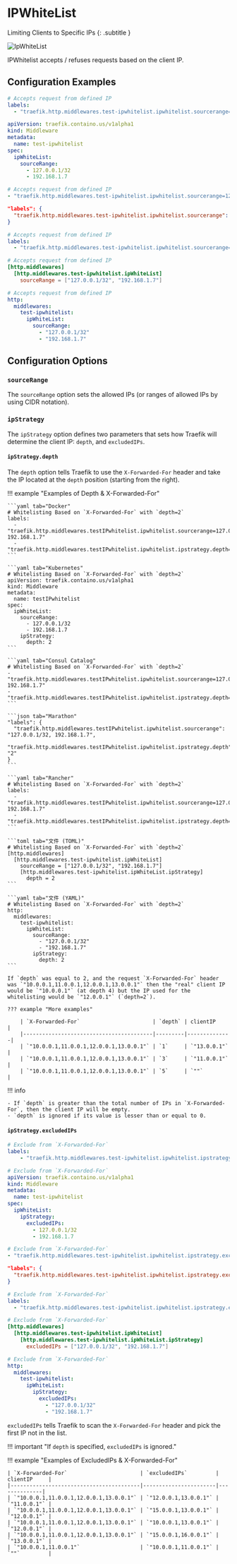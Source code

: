 # IPWhiteList

Limiting Clients to Specific IPs
{: .subtitle }

![IpWhiteList](../assets/img/middleware/ipwhitelist.png)

IPWhitelist accepts / refuses requests based on the client IP.

## Configuration Examples

```yaml tab="Docker"
# Accepts request from defined IP
labels:
  - "traefik.http.middlewares.test-ipwhitelist.ipwhitelist.sourcerange=127.0.0.1/32, 192.168.1.7"
```

```yaml tab="Kubernetes"
apiVersion: traefik.containo.us/v1alpha1
kind: Middleware
metadata:
  name: test-ipwhitelist
spec:
  ipWhiteList:
    sourceRange:
      - 127.0.0.1/32
      - 192.168.1.7
```

```yaml tab="Consul Catalog"
# Accepts request from defined IP
- "traefik.http.middlewares.test-ipwhitelist.ipwhitelist.sourcerange=127.0.0.1/32, 192.168.1.7"
```

```json tab="Marathon"
"labels": {
  "traefik.http.middlewares.test-ipwhitelist.ipwhitelist.sourcerange": "127.0.0.1/32,192.168.1.7"
}
```

```yaml tab="Rancher"
# Accepts request from defined IP
labels:
  - "traefik.http.middlewares.test-ipwhitelist.ipwhitelist.sourcerange=127.0.0.1/32, 192.168.1.7"
```

```toml tab="文件 (TOML)"
# Accepts request from defined IP
[http.middlewares]
  [http.middlewares.test-ipwhitelist.ipWhiteList]
    sourceRange = ["127.0.0.1/32", "192.168.1.7"]
```

```yaml tab="文件 (YAML)"
# Accepts request from defined IP
http:
  middlewares:
    test-ipwhitelist:
      ipWhiteList:
        sourceRange:
          - "127.0.0.1/32"
          - "192.168.1.7"
```

## Configuration Options

### `sourceRange`

The `sourceRange` option sets the allowed IPs (or ranges of allowed IPs by using CIDR notation).

### `ipStrategy`

The `ipStrategy` option defines two parameters that sets how Traefik will determine the client IP: `depth`, and `excludedIPs`.

#### `ipStrategy.depth`

The `depth` option tells Traefik to use the `X-Forwarded-For` header and take the IP located at the `depth` position (starting from the right).

!!! example "Examples of Depth & X-Forwarded-For"

    ```yaml tab="Docker"
    # Whitelisting Based on `X-Forwarded-For` with `depth=2`
    labels:
      - "traefik.http.middlewares.testIPwhitelist.ipwhitelist.sourcerange=127.0.0.1/32, 192.168.1.7"
      - "traefik.http.middlewares.testIPwhitelist.ipwhitelist.ipstrategy.depth=2"
    ```
    
    ```yaml tab="Kubernetes"
    # Whitelisting Based on `X-Forwarded-For` with `depth=2`
    apiVersion: traefik.containo.us/v1alpha1
    kind: Middleware
    metadata:
      name: testIPwhitelist
    spec:
      ipWhiteList:
        sourceRange:
          - 127.0.0.1/32
          - 192.168.1.7
        ipStrategy:
          depth: 2
    ```
    
    ```yaml tab="Consul Catalog"
    # Whitelisting Based on `X-Forwarded-For` with `depth=2`
    - "traefik.http.middlewares.testIPwhitelist.ipwhitelist.sourcerange=127.0.0.1/32, 192.168.1.7"
    - "traefik.http.middlewares.testIPwhitelist.ipwhitelist.ipstrategy.depth=2"
    ```
    
    ```json tab="Marathon"
    "labels": {
      "traefik.http.middlewares.testIPwhitelist.ipwhitelist.sourcerange": "127.0.0.1/32, 192.168.1.7",
      "traefik.http.middlewares.testIPwhitelist.ipwhitelist.ipstrategy.depth": "2"
    }
    ```
    
    ```yaml tab="Rancher"
    # Whitelisting Based on `X-Forwarded-For` with `depth=2`
    labels:
      - "traefik.http.middlewares.testIPwhitelist.ipwhitelist.sourcerange=127.0.0.1/32, 192.168.1.7"
      - "traefik.http.middlewares.testIPwhitelist.ipwhitelist.ipstrategy.depth=2"
    ```
    
    ```toml tab="文件 (TOML)"
    # Whitelisting Based on `X-Forwarded-For` with `depth=2`
    [http.middlewares]
      [http.middlewares.test-ipwhitelist.ipWhiteList]
        sourceRange = ["127.0.0.1/32", "192.168.1.7"]
        [http.middlewares.test-ipwhitelist.ipWhiteList.ipStrategy]
          depth = 2
    ```
    
    ```yaml tab="文件 (YAML)"
    # Whitelisting Based on `X-Forwarded-For` with `depth=2`
    http:
      middlewares:
        test-ipwhitelist:
          ipWhiteList:
            sourceRange:
              - "127.0.0.1/32"
              - "192.168.1.7"
            ipStrategy:
              depth: 2
    ```
    
    If `depth` was equal to 2, and the request `X-Forwarded-For` header was `"10.0.0.1,11.0.0.1,12.0.0.1,13.0.0.1"` then the "real" client IP would be `"10.0.0.1"` (at depth 4) but the IP used for the whitelisting would be `"12.0.0.1"` (`depth=2`).
    
    ??? example "More examples"
    
        | `X-Forwarded-For`                       | `depth` | clientIP     |
        |-----------------------------------------|---------|--------------|
        | `"10.0.0.1,11.0.0.1,12.0.0.1,13.0.0.1"` | `1`     | `"13.0.0.1"` |
        | `"10.0.0.1,11.0.0.1,12.0.0.1,13.0.0.1"` | `3`     | `"11.0.0.1"` |
        | `"10.0.0.1,11.0.0.1,12.0.0.1,13.0.0.1"` | `5`     | `""`         |

!!! info

    - If `depth` is greater than the total number of IPs in `X-Forwarded-For`, then the client IP will be empty.
    - `depth` is ignored if its value is lesser than or equal to 0.

#### `ipStrategy.excludedIPs`

```yaml tab="Docker"
# Exclude from `X-Forwarded-For`
labels:
    - "traefik.http.middlewares.test-ipwhitelist.ipwhitelist.ipstrategy.excludedips=127.0.0.1/32, 192.168.1.7"
```

```yaml tab="Kubernetes"
# Exclude from `X-Forwarded-For`
apiVersion: traefik.containo.us/v1alpha1
kind: Middleware
metadata:
  name: test-ipwhitelist
spec:
  ipWhiteList:
    ipStrategy:
      excludedIPs:
        - 127.0.0.1/32
        - 192.168.1.7
```

```yaml tab="Consul Catalog"
# Exclude from `X-Forwarded-For`
- "traefik.http.middlewares.test-ipwhitelist.ipwhitelist.ipstrategy.excludedips=127.0.0.1/32, 192.168.1.7"
```

```json tab="Marathon"
"labels": {
  "traefik.http.middlewares.test-ipwhitelist.ipwhitelist.ipstrategy.excludedips": "127.0.0.1/32, 192.168.1.7"
}
```

```yaml tab="Rancher"
# Exclude from `X-Forwarded-For`
labels:
  - "traefik.http.middlewares.test-ipwhitelist.ipwhitelist.ipstrategy.excludedips=127.0.0.1/32, 192.168.1.7"
```

```toml tab="文件 (TOML)"
# Exclude from `X-Forwarded-For`
[http.middlewares]
  [http.middlewares.test-ipwhitelist.ipWhiteList]
    [http.middlewares.test-ipwhitelist.ipWhiteList.ipStrategy]
      excludedIPs = ["127.0.0.1/32", "192.168.1.7"]
```

```yaml tab="文件 (YAML)"
# Exclude from `X-Forwarded-For`
http:
  middlewares:
    test-ipwhitelist:
      ipWhiteList:
        ipStrategy:
          excludedIPs:
            - "127.0.0.1/32"
            - "192.168.1.7"
```

`excludedIPs` tells Traefik to scan the `X-Forwarded-For` header and pick the first IP not in the list.

!!! important "If `depth` is specified, `excludedIPs` is ignored."

!!! example "Examples of ExcludedIPs & X-Forwarded-For"

    | `X-Forwarded-For`                       | `excludedIPs`         | clientIP     |
    |-----------------------------------------|-----------------------|--------------|
    | `"10.0.0.1,11.0.0.1,12.0.0.1,13.0.0.1"` | `"12.0.0.1,13.0.0.1"` | `"11.0.0.1"` |
    | `"10.0.0.1,11.0.0.1,12.0.0.1,13.0.0.1"` | `"15.0.0.1,13.0.0.1"` | `"12.0.0.1"` |
    | `"10.0.0.1,11.0.0.1,12.0.0.1,13.0.0.1"` | `"10.0.0.1,13.0.0.1"` | `"12.0.0.1"` |
    | `"10.0.0.1,11.0.0.1,12.0.0.1,13.0.0.1"` | `"15.0.0.1,16.0.0.1"` | `"13.0.0.1"` |
    | `"10.0.0.1,11.0.0.1"`                   | `"10.0.0.1,11.0.0.1"` | `""`         |
